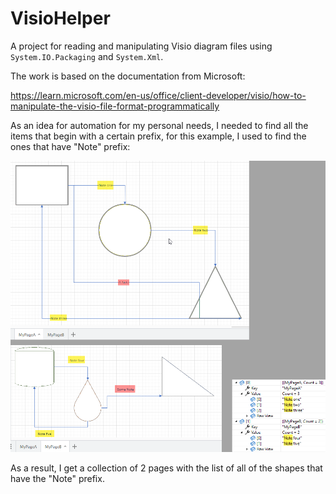 # VisioHelper
A project for reading and manipulating Visio diagram files using `System.IO.Packaging` and `System.Xml`.

The work is based on the documentation from Microsoft:

https://learn.microsoft.com/en-us/office/client-developer/visio/how-to-manipulate-the-visio-file-format-programmatically

As an idea for automation for my personal needs, I needed to find all the items that begin with a certain prefix, for this example, I used to find the ones that have "Note" prefix:

![](.\images\2_pages.png)

As a result, I get a collection of 2 pages with the list of all of the shapes that have the "Note" prefix.
